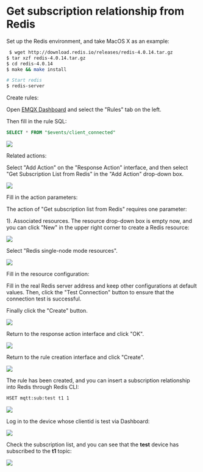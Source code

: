 # Get subscription relationship from  Redis

Set up the Redis environment, and take MacOS X as an example:

```bash
 $ wget http://download.redis.io/releases/redis-4.0.14.tar.gz
$ tar xzf redis-4.0.14.tar.gz
$ cd redis-4.0.14
$ make && make install

# Start redis
$ redis-server
```

Create rules:

Open [EMQX Dashboard](http://127.0.0.1:18083/#/rules) and select the "Rules" tab on the left.

Then fill in the rule SQL:

```sql
SELECT * FROM "$events/client_connected"
```

![](./assets/rule-engine/redis_sub_1.png)

Related actions:

Select "Add Action" on the "Response Action" interface, and then select "Get Subscription List from Redis" in the "Add Action" drop-down box.

![](./assets/rule-engine/redis_sub_2.png)

Fill in the action parameters:

The action of "Get subscription list from Redis" requires one parameter:

1). Associated resources. The resource drop-down box is empty now, and you can click "New" in the upper right corner to create a Redis resource:

![](./assets/rule-engine/redis_sub_3.png)

Select "Redis single-node mode resources".

![](./assets/rule-engine/offline_msg_4.png)

Fill in the resource configuration:

Fill in the real Redis server address and keep other configurations at default values. Then, click the "Test Connection" button to ensure that the connection test is successful.

Finally click the "Create" button.

![](./assets/rule-engine/redis_sub_5.png)

Return to the response action interface and click "OK".

![](./assets/rule-engine/redis_sub_6.png)

Return to the rule creation interface and click "Create".

![](./assets/rule-engine/redis_sub_7.png)

The rule has been created, and you can insert a subscription relationship into Redis through  Redis CLI:

```bash
HSET mqtt:sub:test t1 1
```

![](./assets/rule-engine/redis_sub_8.png)

Log in to the device whose clientid is test via Dashboard:

![](./assets/rule-engine/redis_sub_9.png)

Check the subscription list, and you can see that the **test** device has subscribed to the **t1** topic:

![](./assets/rule-engine/redis_sub_10.png)

